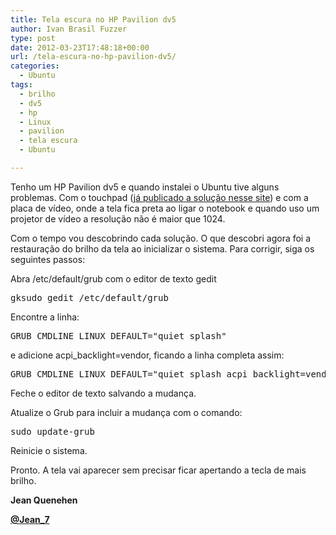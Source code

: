 ```yaml
---
title: Tela escura no HP Pavilion dv5
author: Ivan Brasil Fuzzer
type: post
date: 2012-03-23T17:48:18+00:00
url: /tela-escura-no-hp-pavilion-dv5/
categories:
  - Ubuntu
tags:
  - brilho
  - dv5
  - hp
  - Linux
  - pavilion
  - tela escura
  - Ubuntu

---
```

Tenho um HP Pavilion dv5 e quando instalei o Ubuntu tive alguns problemas. Com o touchpad ([já publicado a solução nesse site][1]) e com a placa de vídeo, onde a tela fica preta ao ligar o notebook e quando uso um projetor de vídeo a resolução não é maior que 1024.

Com o tempo vou descobrindo cada solução. O que descobri agora foi a restauração do brilho da tela ao inicializar o sistema. Para corrigir, siga os seguintes passos:

Abra /etc/default/grub com o editor de texto gedit

<pre class="brush:shell">gksudo gedit /etc/default/grub</pre>

Encontre a linha:

<pre class="brush:shell">GRUB_CMDLINE_LINUX_DEFAULT="quiet splash"</pre>

e adicione acpi_backlight=vendor, ficando a linha completa assim:

<pre class="brush:as3">GRUB_CMDLINE_LINUX_DEFAULT="quiet splash acpi_backlight=vendor"</pre>

Feche o editor de texto salvando a mudança.

Atualize o Grub para incluir a mudança com o comando:

<pre class="brush:shell">sudo update-grub</pre>

Reinicie o sistema.

Pronto. A tela vai aparecer sem precisar ficar apertando a tecla de mais brilho.

**Jean Quenehen**
  
[**@Jean_7**][2]

 [1]: http://www.ubuntero.com.br/2011/12/touchpad-hp-pavilion-dv5/
 [2]: http://twitter.com/Jean_7